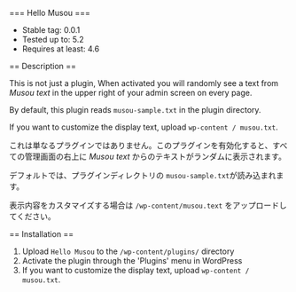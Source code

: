 === Hello Musou ===
- Stable tag: 0.0.1
- Tested up to: 5.2
- Requires at least: 4.6

== Description ==

This is not just a plugin, When activated you will randomly see a text from <cite>Musou text</cite> in the upper right of your admin screen on every page.

By default, this plugin reads `musou-sample.txt` in the plugin directory.

If you want to customize the display text, upload `wp-content / musou.txt`.

これは単なるプラグインではありません。このプラグインを有効化すると、すべての管理画面の右上に <cite>Musou text</cite> からのテキストがランダムに表示されます。

デフォルトでは、プラグインディレクトリの `musou-sample.txt`が読み込まれます。

表示内容をカスタマイズする場合は `/wp-content/musou.text` をアップロードしてください。

== Installation ==

1. Upload `Hello Musou` to the `/wp-content/plugins/` directory
2. Activate the plugin through the 'Plugins' menu in WordPress
3. If you want to customize the display text, upload `wp-content / musou.txt`.